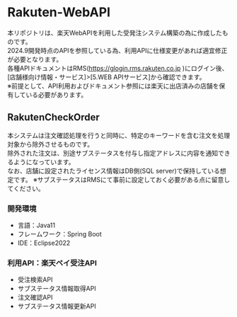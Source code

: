 # Rakuten-WebAPI
本リポジトリは、楽天WebAPIを利用した受発注システム構築の為に作成したものです。  
2024.9開発時点のAPIを参照している為、利用APIに仕様変更があれば適宜修正が必要となります。  
各種APIドキュメントはRMS(https://glogin.rms.rakuten.co.jp )にログイン後、  
[店舗様向け情報・サービス]>[5.WEB APIサービス]から確認できます。   
※前提として、API利用およびドキュメント参照には楽天に出店済みの店舗を保有している必要があります。  

## RakutenCheckOrder
本システムは注文確認処理を行うと同時に、特定のキーワードを含む注文を処理対象から除外させるものです。  
除外された注文は、別途サブステータスを付与し指定アドレスに内容を通知できるようになっています。  
なお、店舗に設定されたライセンス情報はDB側(SQL server)で保持している想定です。
※サブステータスはRMSにて事前に設定しておく必要がある点に留意してください。  

### 開発環境
- 言語：Java11
- フレームワーク：Spring Boot
- IDE：Eclipse2022

### 利用API：楽天ペイ受注API
- 受注検索API
- サブステータス情報取得API
- 注文確認API
- サブステータス情報更新API